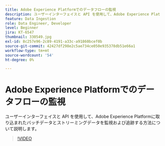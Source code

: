 ```yaml
---
title: Adobe Experience Platformでのデータフローの監視
description: ユーザーインターフェイスと API を使用して、Adobe Experience Platformに取り込まれたバッチデータとストリーミングデータを監視および追跡する方法について説明します
feature: Data Ingestion
role: Data Engineer, Developer
level: Beginner
jira: KT-6547
thumbnail: 330549.jpg
exl-id: 8c257e96-2c89-4191-a33c-a91860bcef0b
source-git-commit: 42427df298e2c5ae734ce050e935378db51e66a1
workflow-type: tm+mt
source-wordcount: '54'
ht-degree: 0%

---
```


# Adobe Experience Platformでのデータフローの監視

ユーザーインターフェイスと API を使用して、Adobe Experience Platformに取り込まれたバッチデータとストリーミングデータを監視および追跡する方法について説明します。

>[!VIDEO](https://video.tv.adobe.com/v/3409475?quality=12&learn=on)
